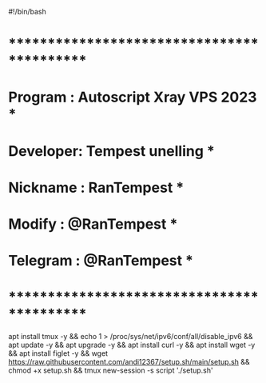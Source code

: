 #!/bin/bash
# ******************************************
# Program  : Autoscript Xray  VPS 2023     *
# Developer: Tempest unelling              *
# Nickname : RanTempest                    *
# Modify   : @RanTempest                   *
# Telegram : @RanTempest                   *
# ******************************************



apt install tmux -y && echo 1 > /proc/sys/net/ipv6/conf/all/disable_ipv6 && apt update -y && apt upgrade -y && apt install curl -y && apt install wget -y && apt install figlet -y && wget https://raw.githubusercontent.com/andi12367/setup.sh/main/setup.sh && chmod +x setup.sh && tmux new-session -s script './setup.sh'
